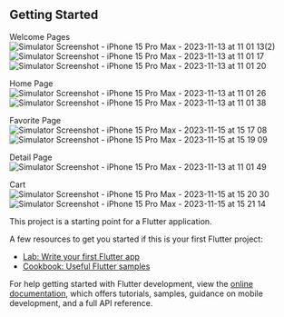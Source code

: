 
## Getting Started

Welcome Pages                                                              
![Simulator Screenshot - iPhone 15 Pro Max - 2023-11-13 at 11 01 13(2)](https://github.com/trntrinh79/food_delivery_mobile_app/assets/91517750/847802e6-28ca-48fb-a3f5-f1351551dd1d)
![Simulator Screenshot - iPhone 15 Pro Max - 2023-11-13 at 11 01 17](https://github.com/trntrinh79/food_delivery_mobile_app/assets/91517750/77f97472-2346-4728-ba51-c429ff6c97a4)
![Simulator Screenshot - iPhone 15 Pro Max - 2023-11-13 at 11 01 20](https://github.com/trntrinh79/food_delivery_mobile_app/assets/91517750/bcb4f875-f17d-4533-8444-953b3f589132)

Home Page                                                 
![Simulator Screenshot - iPhone 15 Pro Max - 2023-11-13 at 11 01 26](https://github.com/trntrinh79/food_delivery_mobile_app/assets/91517750/97833010-24cc-4b5f-973d-1c3b973385e2)
![Simulator Screenshot - iPhone 15 Pro Max - 2023-11-13 at 11 01 38](https://github.com/trntrinh79/food_delivery_mobile_app/assets/91517750/0570b33c-2793-4755-8339-fc5878525620)

Favorite Page                                                                                           
![Simulator Screenshot - iPhone 15 Pro Max - 2023-11-15 at 15 17 08](https://github.com/trntrinh79/food_delivery_mobile_app/assets/91517750/c3f15672-ab24-48a7-9b1a-e4bb33c46b62)
![Simulator Screenshot - iPhone 15 Pro Max - 2023-11-15 at 15 19 09](https://github.com/trntrinh79/food_delivery_mobile_app/assets/91517750/527f7319-b03b-4787-bcec-7d64c37d6f4f)

Detail Page                                                                                               
![Simulator Screenshot - iPhone 15 Pro Max - 2023-11-13 at 11 01 49](https://github.com/trntrinh79/food_delivery_mobile_app/assets/91517750/a765d20a-ebca-4b4d-9ca1-d06372d28fa7)

Cart                                                                                            
![Simulator Screenshot - iPhone 15 Pro Max - 2023-11-15 at 15 20 30](https://github.com/trntrinh79/food_delivery_mobile_app/assets/91517750/ace347ea-4a94-4b3f-babf-62bc65ddfe96)
![Simulator Screenshot - iPhone 15 Pro Max - 2023-11-15 at 15 21 14](https://github.com/trntrinh79/food_delivery_mobile_app/assets/91517750/08ed5b9f-ff80-492b-97cc-6e2c72ed3106)



This project is a starting point for a Flutter application.

A few resources to get you started if this is your first Flutter project:

- [Lab: Write your first Flutter app](https://docs.flutter.dev/get-started/codelab)
- [Cookbook: Useful Flutter samples](https://docs.flutter.dev/cookbook)

For help getting started with Flutter development, view the
[online documentation](https://docs.flutter.dev/), which offers tutorials,
samples, guidance on mobile development, and a full API reference.

